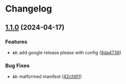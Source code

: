 # Changelog

## [1.1.0](https://github.com/lgdd/github-actions-playground/compare/v1.0.3...v1.1.0) (2024-04-17)


### Features

* **ci:** add google release please with config ([8da4736](https://github.com/lgdd/github-actions-playground/commit/8da4736530d26841676f00104b4072ba0f7d2ff0))


### Bug Fixes

* **ci:** malformed manifest ([42cfd01](https://github.com/lgdd/github-actions-playground/commit/42cfd01e47d34d71a3cb63129f3dd3c8440f1e50))
